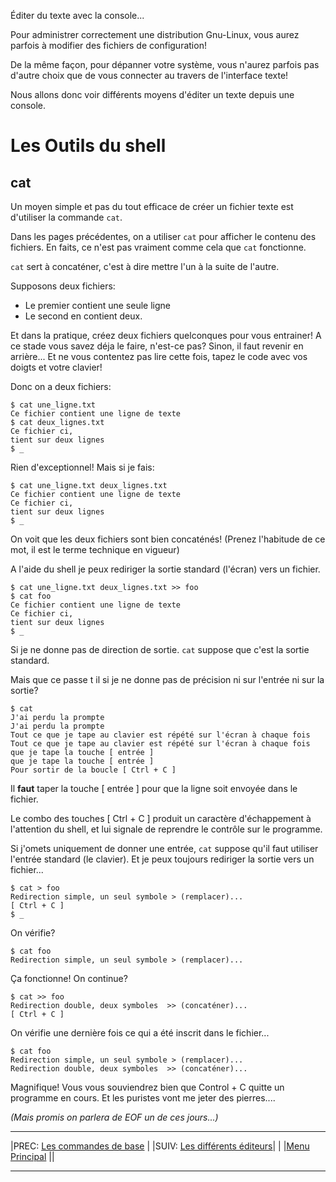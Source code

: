 Éditer du texte avec la console... 


Pour administrer correctement une distribution Gnu-Linux, vous aurez parfois à modifier des fichiers de configuration!

De la même façon, pour dépanner votre système, vous n'aurez parfois pas d'autre choix que de vous connecter au travers de l'interface texte!

Nous allons donc voir différents moyens d'éditer un texte depuis une console.

# Les Outils du shell 

## cat 

Un moyen simple et pas du tout efficace de créer un fichier texte est d'utiliser la commande `cat`.

Dans les pages précédentes, on a utiliser `cat` pour afficher le contenu des fichiers. En faits, ce n'est pas vraiment comme cela que `cat` fonctionne.

`cat` sert à concaténer, c'est à dire mettre l'un à la suite de l'autre.

Supposons deux fichiers:

 * Le premier contient une seule ligne
 * Le second en contient deux.

Et dans la pratique, créez deux fichiers quelconques pour vous entrainer!
A ce stade vous savez déja le faire, n'est-ce pas? Sinon, il faut revenir en arrière... Et ne vous contentez pas lire cette fois, tapez le code avec vos doigts et votre clavier!

Donc on a deux fichiers:

    $ cat une_ligne.txt
    Ce fichier contient une ligne de texte
    $ cat deux_lignes.txt
    Ce fichier ci,
    tient sur deux lignes
    $ _

Rien d'exceptionnel! Mais si je fais:

    $ cat une_ligne.txt deux_lignes.txt
    Ce fichier contient une ligne de texte
    Ce fichier ci,
    tient sur deux lignes
    $ _

On voit que les deux fichiers sont bien concaténés! (Prenez l'habitude de ce mot, il est le terme technique en vigueur)

A l'aide du shell je peux rediriger la sortie standard (l'écran) vers un fichier.

    $ cat une_ligne.txt deux_lignes.txt >> foo
    $ cat foo
    Ce fichier contient une ligne de texte
    Ce fichier ci,
    tient sur deux lignes
    $ _

Si je ne donne pas de direction de sortie. `cat` suppose que c'est la sortie standard.

Mais que ce passe t il si je ne donne pas de précision ni sur l'entrée ni sur la sortie?

    $ cat
    J'ai perdu la prompte
    J'ai perdu la prompte
    Tout ce que je tape au clavier est répété sur l'écran à chaque fois
    Tout ce que je tape au clavier est répété sur l'écran à chaque fois
    que je tape la touche [ entrée ]
    que je tape la touche [ entrée ]
    Pour sortir de la boucle [ Ctrl + C ]

Il **faut** taper la touche [ entrée ] pour que la ligne soit envoyée dans le fichier.

Le combo des touches [ Ctrl + C ] produit un caractère d'échappement à l'attention du shell, et lui signale de reprendre le contrôle sur le programme.

Si j'omets uniquement de donner une entrée, `cat` suppose qu'il faut utiliser l'entrée standard (le clavier).
Et je peux toujours rediriger la sortie vers un fichier...

    $ cat > foo
    Redirection simple, un seul symbole > (remplacer)...
    [ Ctrl + C ]
    $ _

On vérifie?

    $ cat foo
    Redirection simple, un seul symbole > (remplacer)...

Ça fonctionne! On continue?

    $ cat >> foo
    Redirection double, deux symboles  >> (concaténer)...
    [ Ctrl + C ]

On vérifie une dernière fois ce qui a été inscrit dans le fichier...

    $ cat foo
    Redirection simple, un seul symbole > (remplacer)...
    Redirection double, deux symboles  >> (concaténer)...

Magnifique! Vous vous souviendrez bien que Control + C quitte un programme en cours. Et les puristes vont me jeter des pierres....

*(Mais promis on parlera de EOF un de ces jours...)*

---

|PREC: [Les commandes de base](150_console.md) | |SUIV: [Les différents éditeurs](170_shell-tools.md)|
| |[Menu Principal](index.md) ||

---

